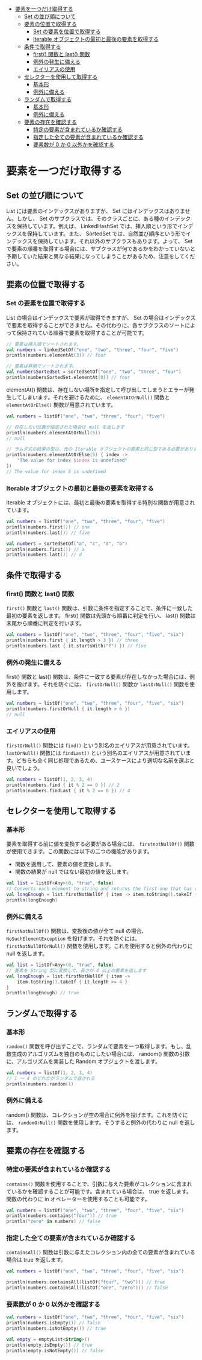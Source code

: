 - [要素を一つだけ取得する](#要素を一つだけ取得する)
  - [Set の並び順について](#set-の並び順について)
  - [要素の位置で取得する](#要素の位置で取得する)
    - [Set の要素を位置で取得する](#set-の要素を位置で取得する)
    - [Iterable オブジェクトの最初と最後の要素を取得する](#iterable-オブジェクトの最初と最後の要素を取得する)
  - [条件で取得する](#条件で取得する)
    - [first() 関数と last() 関数](#first-関数と-last-関数)
    - [例外の発生に備える](#例外の発生に備える)
    - [エイリアスの使用](#エイリアスの使用)
  - [セレクターを使用して取得する](#セレクターを使用して取得する)
    - [基本形](#基本形)
    - [例外に備える](#例外に備える)
  - [ランダムで取得する](#ランダムで取得する)
    - [基本形](#基本形-1)
    - [例外に備える](#例外に備える-1)
  - [要素の存在を確認する](#要素の存在を確認する)
    - [特定の要素が含まれているか確認する](#特定の要素が含まれているか確認する)
    - [指定した全ての要素が含まれているか確認する](#指定した全ての要素が含まれているか確認する)
    - [要素数が 0 か 0 以外かを確認する](#要素数が-0-か-0-以外かを確認する)


# 要素を一つだけ取得する

## Set の並び順について

List には要素のインデックスがありますが、 Set にはインデックスはありません。しかし、 Set のサブクラスでは、そのクラスごとに、ある種のインデックスを保持しています。例えば、 LinkedHashSet では、挿入順という形でインデックスを保持しています。また、 SortedSet では、自然並び順序という形でインデックスを保持しています。それ以外のサブクラスもあります。よって、 Set で要素の順番を取得する場合には、サブクラスが何であるかをわかっていないと予期していた結果と異なる結果になってしまうことがあるため、注意をしてください。


## 要素の位置で取得する

### Set の要素を位置で取得する

List の場合はインデックスで要素が取得できますが、 Set の場合はインデックスで要素を取得することができません。その代わりに、各サブクラスのソートによって保持されている順番で要素を取得することが可能です。

```kotlin
// 要素は挿入順でソートされます。
val numbers = linkedSetOf("one", "two", "three", "four", "five")
println(numbers.elementAt(3)) // four

// 要素は昇順でソートされます。
val numbersSortedSet = sortedSetOf("one", "two", "three", "four")
println(numbersSortedSet.elementAt(0)) // four
```

elementAt() 関数は、存在しない場所を指定して呼び出してしまうとエラーが発生してしまいます。それを避けるために、 `elementAtOrNull()` 関数と `elementAtOrElse()` 関数が用意されています。

```kotlin
val numbers = listOf("one", "two", "three", "four", "five")

// 存在しない位置が指定された場合は null を返します
println(numbers.elementAtOrNull(5))
// null

// ラムダ式の結果の型は、元の Iterable オブジェクトの要素と同じ型である必要があります。
println(numbers.elementAtOrElse(5) { index ->
    "The value for index $index is undefined"
})
// The value for index 5 is undefined
```


### Iterable オブジェクトの最初と最後の要素を取得する

Iterable オブジェクトには、最初と最後の要素を取得する特別な関数が用意されています。

```kotlin
val numbers = listOf("one", "two", "three", "four", "five")
println(numbers.first()) // one
println(numbers.last()) // five

val numbers = sortedSetOf("a", "c", "d", "b")
println(numbers.first()) // a
println(numbers.last()) // d
```


## 条件で取得する

### first() 関数と last() 関数

`first()` 関数と `last()` 関数は、引数に条件を指定することで、条件に一致した最初の要素を返します。 first() 関数は先頭から順番に判定を行い、 last() 関数は末尾から順番に判定を行います。

```kotlin
val numbers = listOf("one", "two", "three", "four", "five", "six")
println(numbers.first { it.length > 3 }) // three
println(numbers.last { it.startsWith("f") }) // five
```


### 例外の発生に備える

first() 関数と last() 関数は、条件に一致する要素が存在しなかった場合には、例外を投げます。それを防ぐには、 `firstOrNull()` 関数か `lastOrNull()` 関数を使用します。

```kotlin
val numbers = listOf("one", "two", "three", "four", "five", "six")
println(numbers.firstOrNull { it.length > 6 })
// null
```


### エイリアスの使用

`firstOrNull()` 関数には `find()` という別名のエイリアスが用意されています。 `lastOrNull()` 関数には `findLast()` という別名のエイリアスが用意されています。どちらも全く同じ処理であるため、ユースケースにより適切な名前を選ぶと良いでしょう。

```kotlin
val numbers = listOf(1, 2, 3, 4)
println(numbers.find { it % 2 == 0 }) // 2
println(numbers.findLast { it % 2 == 0 }) // 4
```


## セレクターを使用して取得する

### 基本形

要素を取得する前に値を変換する必要がある場合には、 `firstnotNullOf()` 関数が使用できます。この関数には以下の二つの機能があります。

- 関数を適用して、要素の値を変換します。
- 関数の結果が null ではない最初の値を返します。

```kotlin
val list = listOf<Any>(0, "true", false)
// Converts each element to string and returns the first one that has required length
val longEnough = list.firstNotNullOf { item -> item.toString().takeIf { it.length >= 4 } }
println(longEnough)
```


### 例外に備える

`firstNotNullOf()` 関数は、変換後の値が全て null の場合、 `NoSuchElementException` を投げます。それを防ぐには、 `firstNotNullOfOrNull()` 関数を使用します。これを使用すると例外の代わりに null を返します。

```kotlin
val list = listOf<Any>(0, "true", false)
// 要素を String 型に変換して、長さが 4 以上の要素を返します
val longEnough = list.firstNotNullOf { item ->
    item.toString().takeIf { it.length >= 4 }
}
println(longEnough) // true
```


## ランダムで取得する

### 基本形

`random()` 関数を呼び出すことで、ランダムで要素を一つ取得します。もし、乱数生成のアルゴリズムを独自のものにしたい場合には、 random() 関数の引数に、アルゴリズムを実装した Random オブジェクトを渡します。

```kotlin
val numbers = listOf(1, 2, 3, 4)
// 1 ～ 4 のどれかがランダムで返される
println(numbers.random())
```


### 例外に備える

random() 関数は、コレクションが空の場合に例外を投げます。これを防ぐには、 `randomOrNull()` 関数を使用します。そうすると例外の代わりに null を返します。


## 要素の存在を確認する

### 特定の要素が含まれているか確認する

`contains()` 関数を使用することで、引数に与えた要素がコレクションに含まれているかを確認することが可能です。含まれている場合は、 true を返します。関数の代わりに in オペレーターを使用することも可能です。

```kotlin
val numbers = listOf("one", "two", "three", "four", "five", "six")
println(numbers.contains("four")) // true
println("zero" in numbers) // false
```


### 指定した全ての要素が含まれているか確認する

`containsAll()` 関数は引数に与えたコレクション内の全ての要素が含まれている場合は true を返します。

```kotlin
val numbers = listOf("one", "two", "three", "four", "five", "six")

println(numbers.containsAll(listOf("four", "two"))) // true
println(numbers.containsAll(listOf("one", "zero"))) // false
```


### 要素数が 0 か 0 以外かを確認する



```kotlin
val numbers = listOf("one", "two", "three", "four", "five", "six")
println(numbers.isEmpty()) // false
println(numbers.isNotEmpty()) // true

val empty = emptyList<String>()
println(empty.isEmpty()) // true
println(empty.isNotEmpty()) // false
```

